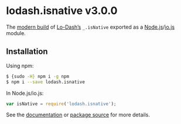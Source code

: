 # lodash.isnative v3.0.0

The [modern build](https://github.com/lodash/lodash/wiki/Build-Differences) of [Lo-Dash’s](https://lodash.com/) `_.isNative` exported as a [Node.js](http://nodejs.org/)/[io.js](https://iojs.org/) module.

## Installation

Using npm:

```bash
$ {sudo -H} npm i -g npm
$ npm i --save lodash.isnative
```

In Node.js/io.js:

```js
var isNative = require('lodash.isnative');
```

See the [documentation](https://lodash.com/docs#isNative) or [package source](https://github.com/lodash/lodash/blob/3.0.0-npm-packages/lodash.isnative/index.js) for more details.
